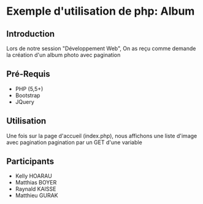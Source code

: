 # Exemple d'utilisation de php: Album

## Introduction

Lors de notre session "Développement Web",
On as reçu comme demande la création d'un album photo avec pagination

## Pré-Requis

- PHP (5,5+)
- Bootstrap
- JQuery

## Utilisation

Une fois sur la page d'accueil (index.php), 
nous affichons une liste d'image avec pagination
pagination par un GET d'une variable

## Participants

- Kelly HOARAU
- Matthias BOYER
- Raynald KAISSE
- Matthieu GURAK
